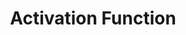 ---
title: "Activation Function"

categories: ['']

tags: ['Activation', 'Function']

arwords: 'التنشيط'

arexps: []

enwords: ['Activation Function']

enexps: []

arlexicons: 'ن'

enlexicons: 'A'

authors: ['Ruqayya Roshdy']

translators: ['']

citations: 'تطبيقات الذكاء الاصطناعي في خدمة اللغة العربية'

sources: 'مركز الملك عبدالله بن عبدالعزيز الدولي لخدمة اللغة العربية'

word: "true"

slug: ""
---